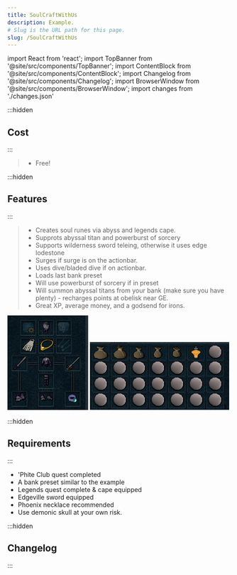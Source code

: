 ```yaml
---
title: SoulCraftWithUs
description: Example.
# Slug is the URL path for this page.
slug: /SoulCraftWithUs
---
```


import React from 'react';
import TopBanner from '@site/src/components/TopBanner';
import ContentBlock from '@site/src/components/ContentBlock';
import Changelog from '@site/src/components/Changelog';
import BrowserWindow from '@site/src/components/BrowserWindow';
import changes from './changes.json'

<TopBanner title="SoulCraftWithUs" version="v1.0.0" author="BotWithUs" offical="OFFICAL SCRIPT" skill="Runecrafting">
</TopBanner>

:::hidden

## Cost

:::

<ContentBlock title="Cost">

> - Free!

</ContentBlock>

:::hidden

## Features

:::

<ContentBlock title="Features">

> - Creates soul runes via abyss and legends cape.
> - Supprots abyssal titan and powerburst of sorcery
> - Supports wilderness sword teleing, otherwise it uses edge lodestone
> - Surges if surge is on the actionbar.
> - Uses dive/bladed dive if on actionbar.
> - Loads last bank preset
> - Will use powerburst of sorcery if in preset
> - Will summon abyssal titans from your bank (make sure you have plenty) - recharges points at obelisk near GE.
> - Great XP, average money, and a godsend for irons.

![Equipment](equipment.png)
![Preset](preset.png)
</ContentBlock>

:::hidden

## Requirements

:::
<ContentBlock title="Requirements">

- 'Phite Club quest completed
- A bank preset similar to the example
- Legends quest complete & cape equipped
- Edgeville sword equipped
- Phoenix necklace recommended
- Use demonic skull at your own risk.

</ContentBlock>

:::hidden

## Changelog

:::

<Changelog changes={changes}>

</Changelog>
